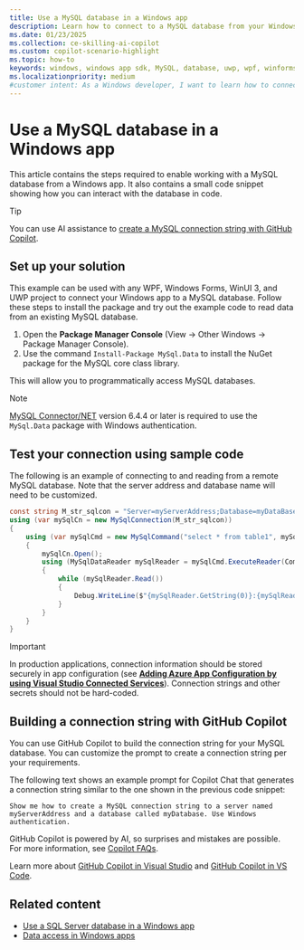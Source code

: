 ```yaml
---
title: Use a MySQL database in a Windows app
description: Learn how to connect to a MySQL database from your Windows app, and test your connection using sample code.
ms.date: 01/23/2025
ms.collection: ce-skilling-ai-copilot
ms.custom: copilot-scenario-highlight
ms.topic: how-to
keywords: windows, windows app sdk, MySQL, database, uwp, wpf, winforms, windows forms, winui
ms.localizationpriority: medium
#customer intent: As a Windows developer, I want to learn how to connect to a MySQL database from my Windows app so that I can store and retrieve data.
---
```


# Use a MySQL database in a Windows app

This article contains the steps required to enable working with a MySQL database from a Windows app. It also contains a small code snippet showing how you can interact with the database in code.

> [!TIP]
> You can use AI assistance to [create a MySQL connection string with GitHub Copilot](#building-a-connection-string-with-github-copilot).

## Set up your solution

This example can be used with any WPF, Windows Forms, WinUI 3, and UWP project to connect your Windows app to a MySQL database. Follow these steps to install the package and try out the example code to read data from an existing MySQL database.

1. Open the **Package Manager Console** (View -> Other Windows -> Package Manager Console).
1. Use the command `Install-Package MySql.Data` to install the NuGet package for the MySQL core class library.

This will allow you to programmatically access MySQL databases.

> [!NOTE]
> [MySQL Connector/NET](https://dev.mysql.com/downloads/connector/net/) version 6.4.4 or later is required to use the `MySql.Data` package with Windows authentication.

## Test your connection using sample code

The following is an example of connecting to and reading from a remote MySQL database. Note that the server address and database name will need to be customized.

``` csharp
const string M_str_sqlcon = "Server=myServerAddress;Database=myDataBase;IntegratedSecurity=yes;Uid=auth_windows;";
using (var mySqlCn = new MySqlConnection(M_str_sqlcon))
{
    using (var mySqlCmd = new MySqlCommand("select * from table1", mySqlCn))
    {
        mySqlCn.Open();
        using (MySqlDataReader mySqlReader = mySqlCmd.ExecuteReader(CommandBehavior.CloseConnection))
        {
            while (mySqlReader.Read())
            {
                Debug.WriteLine($"{mySqlReader.GetString(0)}:{mySqlReader.GetString(1)}");
            }
        }
    }
}
```

> [!IMPORTANT]
> In production applications, connection information should be stored securely in app configuration (see [**Adding Azure App Configuration by using Visual Studio Connected Services**](/visualstudio/azure/vs-azure-tools-connected-services-app-configuration)). Connection strings and other secrets should not be hard-coded.

## Building a connection string with GitHub Copilot

You can use GitHub Copilot to build the connection string for your MySQL database. You can customize the prompt to create a connection string per your requirements.

The following text shows an example prompt for Copilot Chat that generates a connection string similar to the one shown in the previous code snippet:

```copilot-prompt
Show me how to create a MySQL connection string to a server named myServerAddress and a database called myDatabase. Use Windows authentication.
```

GitHub Copilot is powered by AI, so surprises and mistakes are possible. For more information, see [Copilot FAQs](https://aka.ms/copilot-general-use-faqs).

Learn more about [GitHub Copilot in Visual Studio](/visualstudio/ide/visual-studio-github-copilot-install-and-states) and [GitHub Copilot in VS Code](https://code.visualstudio.com/docs/copilot/overview).

## Related content

- [Use a SQL Server database in a Windows app](sql-server-database.md)
- [Data access in Windows apps](index.md)
